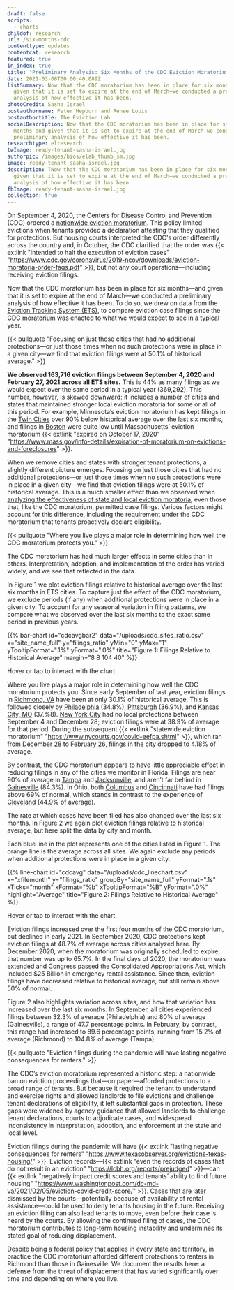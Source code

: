 ```yaml
---
draft: false
scripts:
  - charts
childof: research
url: /six-months-cdc
contenttype: updates
contentcat: research
featured: true
in_index: true
title: "Preliminary Analysis: Six Months of the CDC Eviction Moratorium"
date: 2021-03-08T00:00:40.089Z
listSummary: Now that the CDC moratorium has been in place for six months—and
  given that it is set to expire at the end of March—we conducted a preliminary
  analysis of how effective it has been.
photoCredit: Sasha Israel
postauthorname: Peter Hepburn and Renee Louis
postauthortitle: The Eviction Lab
socialDescription: Now that the CDC moratorium has been in place for six
  months—and given that it is set to expire at the end of March—we conducted a
  preliminary analysis of how effective it has been.
researchtype: elresearch
twImage: ready-tenant-sasha-israel.jpg
authorpic: /images/bios/elab_thumb_sm.jpg
image: ready-tenant-sasha-israel.jpg
description: TNow that the CDC moratorium has been in place for six months—and
  given that it is set to expire at the end of March—we conducted a preliminary
  analysis of how effective it has been.
fbImage: ready-tenant-sasha-israel.jpg
collection: true
---
```


On September 4, 2020, the Centers for Disease Control and Prevention (CDC) ordered a [nationwide eviction moratorium](/moratorium-extended-evictions-continue/). This policy limited evictions when tenants provided a declaration attesting that they qualified for protections. But housing courts interpreted the CDC's order differently across the country and, in October, the CDC clarified that the order was {{< extlink "intended to halt the execution of eviction cases" "https://www.cdc.gov/coronavirus/2019-ncov/downloads/eviction-moratoria-order-faqs.pdf" >}}, but not any court operations—including receiving eviction filings.

Now that the CDC moratorium has been in place for six months—and given that it is set to expire at the end of March—we conducted a preliminary analysis of how effective it has been. To do so, we drew on data from the [Eviction Tracking System (ETS)](/eviction-tracking/), to compare eviction case filings since the CDC moratorium was enacted to what we would expect to see in a typical year.

{{< pullquote "Focusing on just those cities that had no additional protections—or just those times when no such protections were in place in a given city—we find that eviction filings were at 50.1% of historical average." >}}

**We observed 163,716 eviction filings between September 4, 2020 and February 27, 2021 across all ETS sites.** This is 44% as many filings as we would expect over the same period in a typical year (369,292). This number, however, is skewed downward: it includes a number of cities and states that maintained stronger local eviction moratoria for some or all of this period. For example, Minnesota’s eviction moratorium has kept filings in the [Twin Cities](/eviction-tracking/minneapolis-saint-paul-mn/) over 90% below historical average over the last six months, and filings in [Boston](/eviction-tracking/boston-ma/) were quite low until Massachusetts’ eviction moratorium {{< extlink "expired on October 17, 2020" "https://www.mass.gov/info-details/expiration-of-moratorium-on-evictions-and-foreclosures" >}}.

When we remove cities and states with stronger tenant protections, a slightly different picture emerges. Focusing on just those cities that had no additional protections—or just those times when no such protections were in place in a given city—we find that eviction filings were at 50.1% of historical average. This is a much smaller effect than we observed when [analyzing the effectiveness of state and local eviction moratoria](/moratoria-and-filings/), even those that, like the CDC moratorium, permitted case filings. Various factors might account for this difference, including the requirement under the CDC moratorium that tenants proactively declare eligibility.

{{< pullquote "Where you live plays a major role in determining how well the CDC moratorium protects you." >}}

The CDC moratorium has had much larger effects in some cities than in others. Interpretation, adoption, and implementation of the order has varied widely, and we see that reflected in the data.

In Figure 1 we plot eviction filings relative to historical average over the last six months in ETS cities. To capture just the effect of the CDC moratorium, we exclude periods (if any) when additional protections were in place in a given city. To account for any seasonal variation in filing patterns, we compare what we observed over the last six months to the exact same period in previous years.

{{% bar-chart
  id="cdcavgbar2"
  data="/uploads/cdc_sites_ratio.csv"
  x="site_name_full"
  y="filings_ratio"
  yMin="0"
  yMax="1"
  yTooltipFormat=".1%"
  yFormat=".0%"
  title="Figure 1: Filings Relative to Historical Average"
  margin="8 8 104 40"
%}}

<p class="figcaption">Hover or tap to interact with the chart.</p>

Where you live plays a major role in determining how well the CDC moratorium protects you. Since early September of last year, eviction filings in [Richmond, VA](/eviction-tracking/richmond-va/) have been at only 30.1% of historical average. This is followed closely by [Philadelphia](/eviction-tracking/philadelphia-pa/) (34.8%), [Pittsburgh](/eviction-tracking/pittsburgh-pa/) (36.9%), and [Kansas City, MO](/eviction-tracking/kansas-city-mo/) (37.%8). [New York City](/eviction-tracking/new-york-ny/) had no local protections between September 4 and December 28; eviction filings were at 38.9% of average for that period. During the subsequent {{< extlink "statewide eviction moratorium" "https://www.nycourts.gov/covid-eefpa.shtml" >}}, which ran from December 28 to February 26, filings in the city dropped to 4.18% of average.

By contrast, the CDC moratorium appears to have little appreciable effect in reducing filings in any of the cities we monitor in Florida. Filings are near 90% of average in [Tampa](/eviction-tracking/tampa-fl/) and [Jacksonville](/eviction-tracking/jacksonville-fl/), and aren’t far behind in [Gainesville](/eviction-tracking/gainesville-fl/) (84.3%). In Ohio, both [Columbus](/eviction-tracking/columbus-oh/) and [Cincinnati](/eviction-tracking/cincinnati-oh/) have had filings above 69% of normal, which stands in contrast to the experience of [Cleveland](/eviction-tracking/cleveland-oh/) (44.9% of average).

The rate at which cases have been filed has also changed over the last six months. In Figure 2 we again plot eviction filings relative to historical average, but here split the data by city and month.

Each blue line in the plot represents one of the cities listed in Figure 1.
The orange line is the average across all sites.
We again exclude any periods when additional protections were in place in a given city.

{{% line-chart
  id="cdcavg"
  data="/uploads/cdc_linechart.csv"
  x="xfilemonth"
  y="filings_ratio"
  groupBy="site_name_full"
  yFormat=".1s"
  xTicks="month"
  xFormat="%b"
  xTooltipFormat="%B"
  yFormat=".0%"
  highlight="Average"
  title="Figure 2: Filings Relative to Historical Average"
%}}

<p class="figcaption">Hover or tap to interact with the chart.</p>

Eviction filings increased over the first four months of the CDC moratorium, but declined in early 2021. In September 2020, CDC protections kept eviction filings at 48.7% of average across cities analyzed here. By December 2020, when the moratorium was originally scheduled to expire, that number was up to 65.7%. In the final days of 2020, the moratorium was extended and Congress passed the Consolidated Appropriations Act, which included $25 Billion in emergency rental assistance. Since then, eviction filings have decreased relative to historical average, but still remain above 50% of normal.

Figure 2 also highlights variation across sites, and how that variation has increased over the last six months. In September, all cities experienced filings between 32.3% of average (Philadelphia) and 80% of average (Gainesville), a range of 47.7 percentage points. In February, by contrast, this range had increased to 89.6 percentage points, running from 15.2% of average (Richmond) to 104.8% of average (Tampa).

{{< pullquote "Eviction filings during the pandemic will have lasting negative consequences for renters." >}}

The CDC’s eviction moratorium represented a historic step: a nationwide ban on eviction proceedings that—on paper—afforded protections to a broad range of tenants. But because it required the tenant to understand and exercise rights and allowed landlords to file evictions and challenge tenant declarations of eligibility, it left substantial gaps in protection. These gaps were widened by agency guidance that allowed landlords to challenge tenant declarations, courts to adjudicate cases, and widespread inconsistency in interpretation, adoption, and enforcement at the state and local level.

Eviction filings during the pandemic will have {{< extlink "lasting negative consequences for renters" "https://www.texasobserver.org/evictions-texas-housing/" >}}. Eviction records—{{< extlink "even the records of cases that do not result in an eviction" "https://lcbh.org/reports/prejudged" >}}—can {{< extlink "negatively impact credit scores and tenants’ ability to find future housing" "https://www.washingtonpost.com/dc-md-va/2021/02/05/eviction-covid-credit-score/" >}}. Cases that are later dismissed by the courts—potentially because of availability of rental assistance—could be used to deny tenants housing in the future. Receiving an eviction filing can also lead tenants to move, even before their case is heard by the courts. By allowing the continued filing of cases, the CDC moratorium contributes to long-term housing instability and undermines its stated goal of reducing displacement.

Despite being a federal policy that applies in every state and territory, in practice the CDC moratorium afforded different protections to renters in Richmond than those in Gainesville. We document the results here: a defense from the threat of displacement that has varied significantly over time and depending on where you live.
